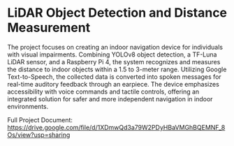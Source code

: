 # LiDAR Object Detection and Distance Measurement
The project focuses on creating an indoor navigation device
for individuals with visual impairments. Combining YOLOv8
object detection, a TF-Luna LiDAR sensor, and a Raspberry
Pi 4, the system recognizes and measures the distance to
indoor objects within a 1.5 to 3-meter range. Utilizing Google
Text-to-Speech, the collected data is converted into spoken
messages for real-time auditory feedback through an
earpiece. The device emphasizes accessibility with voice
commands and tactile controls, offering an integrated
solution for safer and more independent navigation in indoor
environments.

Full Project Document: https://drive.google.com/file/d/1XDmwQd3a79W2PDyHBaVMGhBQEMNF_8Os/view?usp=sharing
